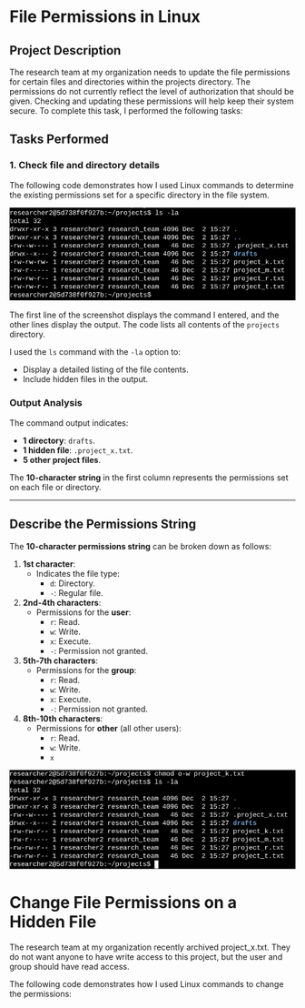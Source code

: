# File Permissions in Linux

## **Project Description**
The research team at my organization needs to update the file permissions for certain files and directories within the projects directory. The permissions do not currently reflect the level of authorization that should be given. Checking and updating these permissions will help keep their system secure. To complete this task, I performed the following tasks:

## **Tasks Performed**
### 1. **Check file and directory details**

The following code demonstrates how I used Linux commands to determine the existing permissions set for a specific directory in the file system.

![Check file and directory details](https://github.com/theresia28/Cybernoob/raw/main/Linux%20and%20SQL/Check%20file%20and%20directory%20details.png)

The first line of the screenshot displays the command I entered, and the other lines display the output. The code lists all contents of the `projects` directory. 

I used the `ls` command with the `-la` option to:
- Display a detailed listing of the file contents.
- Include hidden files in the output.

### Output Analysis
The command output indicates:
- **1 directory**: `drafts`.
- **1 hidden file**: `.project_x.txt`.
- **5 other project files**.

The **10-character string** in the first column represents the permissions set on each file or directory.

---

## Describe the Permissions String

The **10-character permissions string** can be broken down as follows:

1. **1st character**:
   - Indicates the file type:
     - `d`: Directory.
     - `-`: Regular file.
2. **2nd-4th characters**:
   - Permissions for the **user**:
     - `r`: Read.
     - `w`: Write.
     - `x`: Execute.
     - `-`: Permission not granted.
3. **5th-7th characters**:
   - Permissions for the **group**:
     - `r`: Read.
     - `w`: Write.
     - `x`: Execute.
     - `-`: Permission not granted.
4. **8th-10th characters**:
   - Permissions for **other** (all other users):
     - `r`: Read.
     - `w`: Write.
     - `x`

![Check file and directory details](https://github.com/theresia28/Cybernoob/blob/f9525c5ba64dfce2583b370c67d32cc1a0a7f76f/Linux%20and%20SQL/Change%20file%20permissions.png)

# Change File Permissions on a Hidden File

The research team at my organization recently archived project_x.txt. They do not want anyone to have write access to this project, but the user and group should have read access. 

The following code demonstrates how I used Linux commands to change the permissions:

